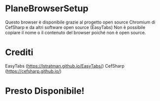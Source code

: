 # PlaneBrowserSetup
Questo browser è disponibile grazie al progetto open source Chromium di CefSharp e da altri software open source (EasyTabs)
Non è possibile copiare il nome o il contenuto del browser poiché non è open source.

# Crediti

EasyTabs (https://lstratman.github.io/EasyTabs/)
CefSharp (https://cefsharp.github.io/)

# Presto Disponibile!
